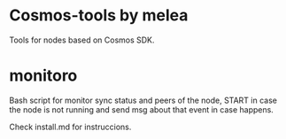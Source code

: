# Cosmos-tools by melea

Tools for nodes based on Cosmos SDK.

# monitoro

Bash script for monitor sync status and peers of the node, START in case the node is not running and send msg about that event in case happens. 

Check install.md for instruccions.

